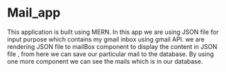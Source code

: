 # Mail_app

This application is built using MERN.
In this app we are using JSON file for input purpose which contains my gmail inbox using gmail API.
we are rendering JSON file to mailBox component to display the content in JSON file , from here we can save our particular mail to the database.
By using one more component we can see the mails which is in our database.
